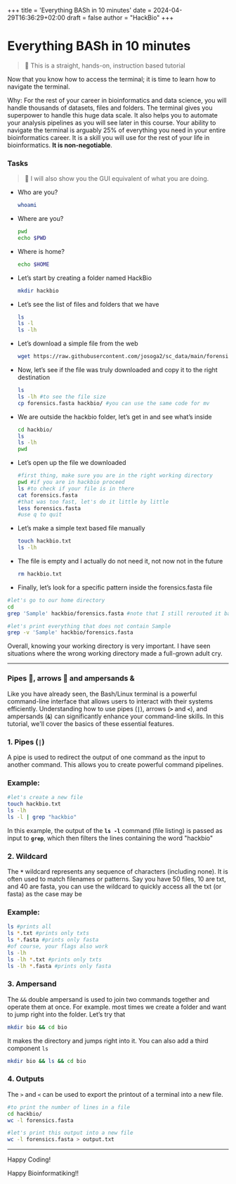 +++
title = 'Everything BASh in 10 minutes'
date = 2024-04-29T16:36:29+02:00
draft = false
author = "HackBio"
+++

# Everything BASh in 10 minutes

> 🧠 This is a straight, hands-on, instruction based tutorial

Now that you know how to access the terminal; it is time to learn how to navigate the terminal. 

Why: For the rest of your career in bioinformatics and data science, you will handle thousands of datasets, files and folders. The terminal gives you superpower to handle this huge data scale. It also helps you to automate your analysis pipelines as you will see later in this course. Your ability to navigate the terminal is arguably 25% of everything you need in your entire bioinformatics career. It is a skill you will use for the rest of your life in bioinformatics. **It is non-negotiable**.  

### Tasks

> 🚧 I will also show you the GUI equivalent of what you are doing.

- Who are you?
    
    ```bash
    whoami
    ```
    
- Where are you?
    
    ```bash
    pwd
    echo $PWD
    ```
    
- Where is home?
    
    ```bash
    echo $HOME
    ```
    
- Let’s start by creating a folder named HackBio
    
    ```bash
    mkdir hackbio
    ```
    
- Let’s see the list of files and folders that we have
    
    ```bash
    ls 
    ls -l
    ls -lh
    ```
    
- Let’s download a simple file from the web
    
    ```bash
    wget https://raw.githubusercontent.com/josoga2/sc_data/main/forensics/forensics.fasta -O forensics.fasta
    ```
    
- Now, let’s see if the file was truly downloaded and copy it to the right destination
    
    ```bash
    ls
    ls -lh #to see the file size
    cp forensics.fasta hackbio/ #you can use the same code for mv
    ```
    
- We are outside the hackbio folder, let’s get in and see what’s inside
    
    ```bash
    cd hackbio/
    ls 
    ls -lh
    pwd
    ```
    
- Let’s open up the file we downloaded
    
    ```bash
    #first thing, make sure you are in the right working directory
    pwd #if you are in hackbio proceed
    ls #to check if your file is in there
    cat forensics.fasta
    #that was too fast, let's do it little by little
    less forensics.fasta
    #use q to quit
    ```
    
- Let’s make a simple text based file manually
    
    ```bash
    touch hackbio.txt
    ls -lh
    ```
    
- The file is empty and I actually do not need it, not now not in the future
    
    ```bash
    rm hackbio.txt
    ```
    
- Finally, let’s look for a specific pattern inside the forensics.fasta file

```bash
#let's go to our home directory
cd
grep 'Sample' hackbio/forensics.fasta #note that I still rerouted it back to the host folder hackbio

#let's print everything that does not contain Sample
grep -v 'Sample' hackbio/forensics.fasta
```

Overall, knowing your working directory is very important. I have seen situations where the wrong working directory made a full-grown adult cry.

---

### Pipes 🪈, arrows 🏹 and ampersands &

Like you have already seen, the Bash/Linux terminal is a powerful command-line interface that allows users to interact with their systems efficiently. Understanding how to use pipes (**`|`**), arrows (**`>`** and **`<`**), and ampersands (**`&`**) can significantly enhance your command-line skills. In this tutorial, we'll cover the basics of these essential features.

### **1. Pipes (`|`)**

A pipe is used to redirect the output of one command as the input to another command. This allows you to create powerful command pipelines.

### Example:

```bash
#let's create a new file
touch hackbio.txt
ls -lh
ls -l | grep "hackbio"
```

In this example, the output of the **`ls -l`** command (file listing) is passed as input to **`grep`**, which then filters the lines containing the word "hackbio"

### 2. Wildcard

The **`*`** wildcard represents any sequence of characters (including none). It is often used to match filenames or patterns. Say you have 50 files, 10 are txt, and 40 are fasta, you can use the wildcard to quickly access all the txt (or fasta) as the case may be

### Example:

```bash
ls #prints all
ls *.txt #prints only txts
ls *.fasta #prints only fasta
#of course, your flags also work
ls -lh
ls -lh *.txt #prints only txts
ls -lh *.fasta #prints only fasta

```

### 3. Ampersand

The `&&` double ampersand is used to join two commands together and operate them at once. For example. most times we create a folder and want to jump right into the folder. Let’s try that

```bash
mkdir bio && cd bio
```

It makes the directory and jumps right into it. You can also add a third component `ls`

```bash
mkdir bio && ls && cd bio
```

### 4. Outputs

The `>` and `<` can be used to export the printout of a terminal into a new file.

```bash
#to print the number of lines in a file
cd hackbio/
wc -l forensics.fasta

#let's print this output into a new file
wc -l forensics.fasta > output.txt
```

---



Happy Coding!

Happy Bioinformatiking!!